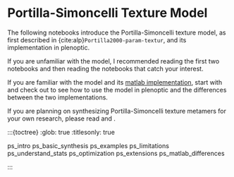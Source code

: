 # Portilla-Simoncelli Texture Model

The following notebooks introduce the Portilla-Simoncelli texture model, as first described in {cite:alp}`Portilla2000-param-textur`, and its implementation in plenoptic.

If you are unfamiliar with the model, I recommended reading the first two notebooks and then reading the notebooks that catch your interest.

If you are familiar with the model and its [matlab implementation](https://github.com/LabForComputationalVision/textureSynth), start with [](ps-basic-synthesis) and check out [](ps-matlab-difference) to see how to use the model in plenoptic and the differences between the two implementations.

If you are planning on synthesizing Portilla-Simoncelli texture metamers for your own research, please read [](ps-optimization) and [](ps-limitations).

:::{toctree}
:glob: true
:titlesonly: true

ps_intro
ps_basic_synthesis
ps_examples
ps_limitations
ps_understand_stats
ps_optimization
ps_extensions
ps_matlab_differences

:::
